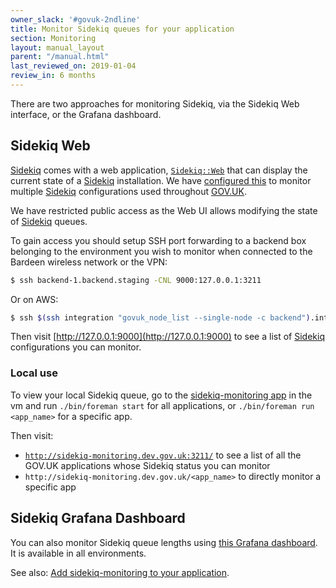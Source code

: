 ```yaml
---
owner_slack: '#govuk-2ndline'
title: Monitor Sidekiq queues for your application
section: Monitoring
layout: manual_layout
parent: "/manual.html"
last_reviewed_on: 2019-01-04
review_in: 6 months
---
```


There are two approaches for monitoring Sidekiq, via the Sidekiq Web
interface, or the Grafana dashboard.

## Sidekiq Web

[Sidekiq] comes with a web application,
[`Sidekiq::Web`](https://github.com/mperham/sidekiq/wiki/Monitoring)
that can display the current state of a [Sidekiq] installation. We
have [configured this](https://github.com/alphagov/sidekiq-monitoring)
to monitor multiple [Sidekiq] configurations used throughout [GOV.UK].

We have restricted public access as the Web UI allows modifying the
state of [Sidekiq] queues.

To gain access you should setup SSH port forwarding to a backend box
belonging to the environment you wish to monitor when connected to the
Bardeen wireless network or the VPN:

```bash
$ ssh backend-1.backend.staging -CNL 9000:127.0.0.1:3211
```

Or on AWS:

```bash
$ ssh $(ssh integration "govuk_node_list --single-node -c backend").integration -CNL 9000:127.0.0.1:3211
```

Then visit [http://127.0.0.1:9000](http://127.0.0.1:9000) to see a
list of [Sidekiq] configurations you can monitor.

### Local use

To view your local Sidekiq queue, go to the [sidekiq-monitoring
app](https://github.com/alphagov/sidekiq-monitoring) in the vm and run
`./bin/foreman start` for all applications, or `./bin/foreman
run <app_name>` for a specific app.

Then visit:

* [`http://sidekiq-monitoring.dev.gov.uk:3211/`](http://sidekiq-monitoring.dev.gov.uk:3211/)
to see a list of all the GOV.UK applications whose Sidekiq status you
can monitor
* `http://sidekiq-monitoring.dev.gov.uk/<app_name>` to directly
monitor a specific app

## Sidekiq Grafana Dashboard

You can also monitor Sidekiq queue lengths using [this Grafana
dashboard](https://grafana.publishing.service.gov.uk/dashboard/file/sidekiq.json). It
is available in all environments.

See also: [Add sidekiq-monitoring to your application](setting-up-new-sidekiq-monitoring-app.html).

[gov.uk]: https://www.gov.uk/
[sidekiq]: http://sidekiq.org/
